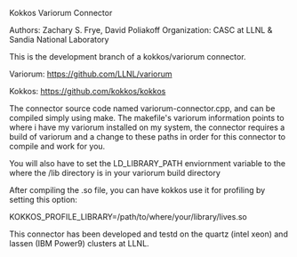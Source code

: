 Kokkos Variorum Connector

Authors: Zachary S. Frye, David Poliakoff
Organization: CASC at LLNL & Sandia National Laboratory 

This is the development branch of a kokkos/variorum connector. 

Variorum: https://github.com/LLNL/variorum

Kokkos: https://github.com/kokkos/kokkos


The connector source code named variorum-connector.cpp, and can be compiled simply using make. The makefile's variorum information points to where i have my variorum installed on my system, the connector requires a build of variorum and a change to these paths in order for this connector to compile and work for you. 

You will also have to set the LD_LIBRARY_PATH enviornment variable to the where the /lib directory is in your variorum build directory

After compiling the .so file, you can have kokkos use it for profiling by setting this option:

KOKKOS_PROFILE_LIBRARY=/path/to/where/your/library/lives.so 

This connector has been developed and testd on the quartz (intel xeon) and lassen (IBM Power9) clusters at LLNL. 